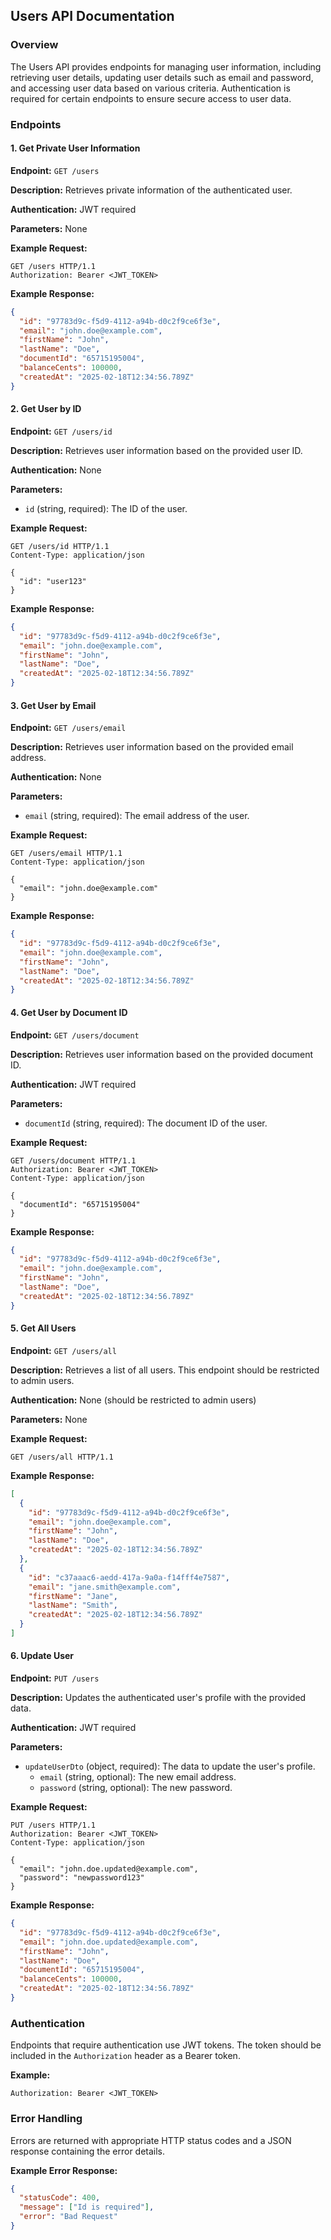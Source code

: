 ## Users API Documentation

### Overview
The Users API provides endpoints for managing user information, including retrieving user details, updating user details such as email and password, and accessing user data based on various criteria. Authentication is required for certain endpoints to ensure secure access to user data.

### Endpoints

#### 1. Get Private User Information
**Endpoint:** `GET /users`

**Description:** Retrieves private information of the authenticated user.

**Authentication:** JWT required

**Parameters:** None

**Example Request:**
```http
GET /users HTTP/1.1
Authorization: Bearer <JWT_TOKEN>
```

**Example Response:**
```json
{
  "id": "97783d9c-f5d9-4112-a94b-d0c2f9ce6f3e",
  "email": "john.doe@example.com",
  "firstName": "John",
  "lastName": "Doe",
  "documentId": "65715195004",
  "balanceCents": 100000,
  "createdAt": "2025-02-18T12:34:56.789Z"
}
```

#### 2. Get User by ID
**Endpoint:** `GET /users/id`

**Description:** Retrieves user information based on the provided user ID.

**Authentication:** None

**Parameters:**
- `id` (string, required): The ID of the user.

**Example Request:**
```http
GET /users/id HTTP/1.1
Content-Type: application/json

{
  "id": "user123"
}
```

**Example Response:**
```json
{
  "id": "97783d9c-f5d9-4112-a94b-d0c2f9ce6f3e",
  "email": "john.doe@example.com",
  "firstName": "John",
  "lastName": "Doe",
  "createdAt": "2025-02-18T12:34:56.789Z"
}
```

#### 3. Get User by Email
**Endpoint:** `GET /users/email`

**Description:** Retrieves user information based on the provided email address.

**Authentication:** None

**Parameters:**
- `email` (string, required): The email address of the user.

**Example Request:**
```http
GET /users/email HTTP/1.1
Content-Type: application/json

{
  "email": "john.doe@example.com"
}
```

**Example Response:**
```json
{
  "id": "97783d9c-f5d9-4112-a94b-d0c2f9ce6f3e",
  "email": "john.doe@example.com",
  "firstName": "John",
  "lastName": "Doe",
  "createdAt": "2025-02-18T12:34:56.789Z"
}
```

#### 4. Get User by Document ID
**Endpoint:** `GET /users/document`

**Description:** Retrieves user information based on the provided document ID.

**Authentication:** JWT required

**Parameters:**
- `documentId` (string, required): The document ID of the user.

**Example Request:**
```http
GET /users/document HTTP/1.1
Authorization: Bearer <JWT_TOKEN>
Content-Type: application/json

{
  "documentId": "65715195004"
}
```

**Example Response:**
```json
{
  "id": "97783d9c-f5d9-4112-a94b-d0c2f9ce6f3e",
  "email": "john.doe@example.com",
  "firstName": "John",
  "lastName": "Doe",
  "createdAt": "2025-02-18T12:34:56.789Z"
}
```

#### 5. Get All Users
**Endpoint:** `GET /users/all`

**Description:** Retrieves a list of all users. This endpoint should be restricted to admin users.

**Authentication:** None (should be restricted to admin users)

**Parameters:** None

**Example Request:**
```http
GET /users/all HTTP/1.1
```

**Example Response:**
```json
[
  {
    "id": "97783d9c-f5d9-4112-a94b-d0c2f9ce6f3e",
    "email": "john.doe@example.com",
    "firstName": "John",
    "lastName": "Doe",
    "createdAt": "2025-02-18T12:34:56.789Z"
  },
  {
    "id": "c37aaac6-aedd-417a-9a0a-f14fff4e7587",
    "email": "jane.smith@example.com",
    "firstName": "Jane",
    "lastName": "Smith",
    "createdAt": "2025-02-18T12:34:56.789Z"
  }
]
```

#### 6. Update User
**Endpoint:** `PUT /users`

**Description:** Updates the authenticated user's profile with the provided data.

**Authentication:** JWT required

**Parameters:**
- `updateUserDto` (object, required): The data to update the user's profile.
  - `email` (string, optional): The new email address.
  - `password` (string, optional): The new password.

**Example Request:**
```http
PUT /users HTTP/1.1
Authorization: Bearer <JWT_TOKEN>
Content-Type: application/json

{
  "email": "john.doe.updated@example.com",
  "password": "newpassword123"
}
```

**Example Response:**
```json
{
  "id": "97783d9c-f5d9-4112-a94b-d0c2f9ce6f3e",
  "email": "john.doe.updated@example.com",
  "firstName": "John",
  "lastName": "Doe",
  "documentId": "65715195004",
  "balanceCents": 100000,
  "createdAt": "2025-02-18T12:34:56.789Z"
}
```

### Authentication
Endpoints that require authentication use JWT tokens. The token should be included in the `Authorization` header as a Bearer token.

**Example:**
```http
Authorization: Bearer <JWT_TOKEN>
```

### Error Handling
Errors are returned with appropriate HTTP status codes and a JSON response containing the error details.

**Example Error Response:**
```json
{
  "statusCode": 400,
  "message": ["Id is required"],
  "error": "Bad Request"
}
```
